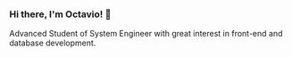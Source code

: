### Hi there, I'm Octavio! 👋

Advanced Student of System Engineer with great interest in front-end and database development.



